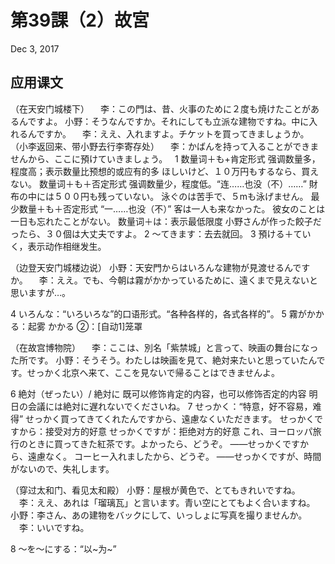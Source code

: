 # 第39課（2）故宮
Dec 3, 2017

## 应用课文
（在天安门城楼下）
　李：この門は、昔、火事のために２度も焼けたことがあるんですよ。
小野：そうなんですか。それにしても立派な建物ですね。中に入れるんですか。
　李：ええ、入れますよ。チケットを買ってきましょうか。
（小李返回来、带小野去行李寄存处）
　李：かばんを持って入ることができませんから、ここに預けていきましょう。
 
1
数量词＋も+肯定形式
强调数量多，程度高；表示数量比预想的或应有的多
ほしいけど、１０万円もするなら、買えない。
数量词＋も＋否定形式
强调数量少，程度低。“连……也没（不）……”
財布の中には５００円も残っていない。
泳ぐのは苦手で、５mも泳げません。
最少数量＋も＋否定形式
“一……也没（不）”
客は一人も来なかった。
彼女のことは一日も忘れたことがない。
数量词＋は：表示最低限度
小野さんが作った餃子だったら、３０個は大丈夫ですよ。
2
～てきます：去去就回。
3
預ける＋ていく，表示动作相继发生。

（边登天安门城楼边说）
小野：天安門からはいろんな建物が見渡せるんですか。
　李：ええ。でも、今朝は霧がかかっているために、遠くまで見えないと思いますが…。

4
いろんな：“いろいろな”的口语形式。“各种各样的，各式各样的”。
5
霧がかかる：起雾
かかる ②：[自动1]笼罩

（在故宫博物院）
　李：ここは、別名「紫禁城」と言って、映画の舞台になった所です。
小野：そうそう。わたしは映画を見て、絶対来たいと思っていたんです。せっかく北京へ来て、ここを見ないで帰ることはできませんよ。

6
絶対（ぜったい）/ 絶対に
既可以修饰肯定的内容，也可以修饰否定的内容
明日の会議には絶対に遅れないでくださいね。
7
せっかく：“特意，好不容易，难得”
せっかく買ってきてくれたんですから、遠慮なくいただきます。
せっかくですから：接受对方的好意
せっかくですが：拒绝对方的好意
これ、ヨーロッパ旅行のときに買ってきた紅茶です。よかったら、どうぞ。
——せっかくですから、遠慮なく。
コーヒー入れましたから、どうぞ。
——せっかくですが、時間がないので、失礼します。

（穿过太和门、看见太和殿）
小野：屋根が黄色で、とてもきれいですね。
　李：ええ、あれは「瑠璃瓦」と言います。青い空にとてもよく合いますね。
小野：李さん、あの建物をバックにして、いっしょに写真を撮りませんか。
　李：いいですね。

8
～を～にする：“以~为~”
